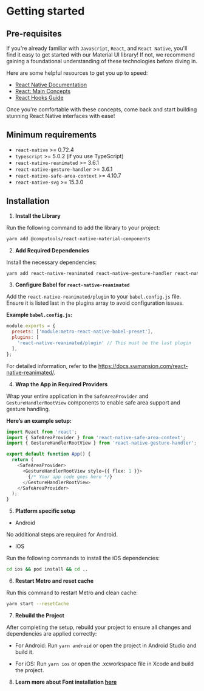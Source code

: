 
# Getting started

## Pre-requisites

If you're already familiar with ```JavaScript```, ```React```, and ```React Native```, you'll find it easy to get started with our Material UI library! If not, we recommend gaining a foundational understanding of these technologies before diving in.

Here are some helpful resources to get you up to speed:

- [React Native Documentation](https://reactnative.dev/docs/getting-started)
- [React: Main Concepts](https://react.dev/learn)
- [React Hooks Guide](https://react.dev/reference/react)

Once you're comfortable with these concepts, come back and start building stunning React Native interfaces with ease!

## Minimum requirements

- ```react-native``` >= 0.72.4
- ```typescript``` >= 5.0.2 (if you use TypeScript)
- ```react-native-reanimated``` >= 3.6.1
- ```react-native-gesture-handler``` >= 3.6.1
- ```react-native-safe-area-context``` >= 4.10.7
- ```react-native-svg``` >= 15.3.0


## Installation

1. **Install the Library**

Run the following command to add the library to your project:

```bash
yarn add @computools/react-native-material-components
```

2. **Add Required Dependencies**

Install the necessary dependencies:

```bash
yarn add react-native-reanimated react-native-gesture-handler react-native-safe-area-context react-native-svg

```

3. **Configure Babel for ```react-native-reanimated```**

Add the ```react-native-reanimated/plugin``` to your ```babel.config.js``` file. Ensure it is listed last in the plugins array to avoid configuration issues.

**Example ```babel.config.js```:**


```javascript
module.exports = {
  presets: ['module:metro-react-native-babel-preset'],
  plugins: [
    'react-native-reanimated/plugin' // This must be the last plugin
  ],
};
```

For detailed information, refer to the https://docs.swmansion.com/react-native-reanimated/.

4. **Wrap the App in Required Providers**

Wrap your entire application in the ```SafeAreaProvider``` and ```GestureHandlerRootView``` components to enable safe area support and gesture handling.

**Here’s an example setup:**

```typescript
import React from 'react';
import { SafeAreaProvider } from 'react-native-safe-area-context';
import { GestureHandlerRootView } from 'react-native-gesture-handler';

export default function App() {
  return (
    <SafeAreaProvider>
      <GestureHandlerRootView style={{ flex: 1 }}>
        {/* Your app code goes here */}
      </GestureHandlerRootView>
    </SafeAreaProvider>
  );
}

```

5. **Platform specific setup**

- Android

No additional steps are required for Android.

- IOS

Run the following commands to install the iOS dependencies:

```bash
cd ios && pod install && cd ..

```

6. **Restart Metro and reset cache**

Run this command to restart Metro and clean cache:

```bash
yarn start --resetCache
```

7. **Rebuild the Project**

After completing the setup, rebuild your project to ensure all changes and dependencies are applied correctly:

- For Android:
Run ```yarn android``` or open the project in Android Studio and build it.

- For iOS:
Run ```yarn ios``` or open the .xcworkspace file in Xcode and build the project.

8. **Learn more about Font installation [here](/styles/typography)**


